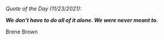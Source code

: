 *Quote of the Day (11/23/2021):*

_**We don't have to do all of it alone. We were never meant to.**_

Brene Brown